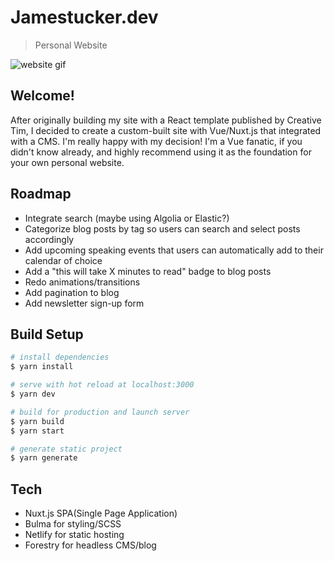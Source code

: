 # Jamestucker.dev

> Personal Website

![website gif](https://github.com/jamesctucker/james.tucker/blob/master/static/website.gif)

## Welcome!

After originally building my site with a React template published by Creative Tim, I decided to create a custom-built site 
with Vue/Nuxt.js that integrated with a CMS. I'm really happy with my decision! I'm a Vue fanatic, if you didn't know already, and highly recommend using it as the foundation for your own personal website.

## Roadmap

* Integrate search (maybe using Algolia or Elastic?)
* Categorize blog posts by tag so users can search and select posts accordingly
* Add upcoming speaking events that users can automatically add to their calendar of choice
* Add a "this will take X minutes to read" badge to blog posts
* Redo animations/transitions
* Add pagination to blog
* Add newsletter sign-up form

## Build Setup

``` bash
# install dependencies
$ yarn install

# serve with hot reload at localhost:3000
$ yarn dev

# build for production and launch server
$ yarn build
$ yarn start

# generate static project
$ yarn generate
```

## Tech 

- Nuxt.js SPA(Single Page Application)
- Bulma for styling/SCSS
- Netlify for static hosting
- Forestry for headless CMS/blog
